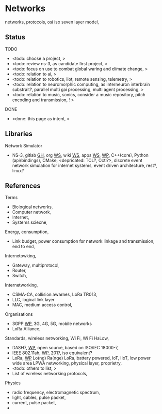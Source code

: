 # Networks

networks, protocols, osi iso seven layer model, 

## Status

TODO
* <todo: choose a project, >
* <todo: review ns-3, as candidate first project, >
* <todo: focus on use to combat global waring and climate change, >
* <todo: relation to ai, >
* <todo: relation to robotics, iiot, remote sensing, telemetry, >
* <todo: relation to neuromorphic computing, as interneuron interbrain substrait?, parallel multi gai processing, multi agent processing, >
* <todo: relation to music, sonics, consider a music repository, pitch encoding and transmission, ! >

DONE
* <done: this page as intent, >

## Libraries

Network Simulator
* NS-3, gitlab [GH](https://gitlab.com/nsnam/ns-3-dev), org [WS](https://www.nsnam.org/), wiki [WS](https://www.nsnam.org/wiki/Main_Page), apps [WS](https://apps.nsnam.org/), [WP](https://en.wikipedia.org/wiki/Ns_(simulator)), C++(core), Python (api/bindings), CMake, <depricated: TCL?, Octl?>, discrete event network simulation for internet systems, event driven architecture, rest?, linux? 

## References

Terms
* Biological networks, 
* Computer network,
* Internet, 
* Systems sciecne,

Energy, consumption, 
* Link budget, power consumption for network linkage and transmission, end to end, 

Internetowking, 
* Gateway, multiprotocol, 
* Router, 
* Switch,

Internetworking, 
* CSMA-CA, collision awarnes, LoRa TR013,
* LLC, logical link layer
* MAC, medium access control, 

Organisations
* 3GPP [WP](https://en.wikipedia.org/wiki/3GPP), 3G, 4G, 5G, mobile networks
* LoRa Alliance, 

Standards, wireless networking, Wi Fi, Wi Fi HaLow, 
* DASH7, [WP](https://en.wikipedia.org/wiki/DASH7), open source, based on ISO/IEC 18000-7, 
* IEEE 802.11ah, [WP](https://en.wikipedia.org/wiki/IEEE_802.11ah), 2017, iso equivalent?
* LoRa, [WP](https://en.wikipedia.org/wiki/LoRa) Lo(ng) Ra(nge) LoRa, battery powered, IoT, IIoT, low power wide area LPWA networking, physical layer, proprietry,
* <todo: others to list, >
* List of wireless networking protocols, 

Physics
* radio frequency, electromagnetic spectrum, 
* light, cables, pulse packet, 
* current, pulse packet,
* 
